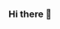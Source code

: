 ### Hi there 👋

<!--
**2a-brisafernanda/2a-brisafernanda** is a ✨ _special_ ✨ repository because its `README.md` (this file) appears on your GitHub profile.

Here are some ideas to get you started:

- 🔭 I’m currently working on school
- 🌱 I’m currently learning technology
- 👯 I’m looking to collaborate on my friends
- 🤔 I’m looking for help with all of this
- 💬 Ask me about what i like
- 📫 How to reach me: 00001111742352sp@al.educacao.sp.gov.br or @sabonni on instagram
- 😄 Pronouns: i don't care about this
- ⚡ Fun fact: i love cats ![](https://www.google.com/url?sa=i&url=https%3A%2F%2Ftenor.com%2Fview%2Fgato-gif-16366413492017383053&psig=AOvVaw1rqAopwbYw2uDFf9EJiwd6&ust=1715252733096000&source=images&cd=vfe&opi=89978449&ved=0CA8QjRxqFwoTCJiqm8H0_YUDFQAAAAAdAAAAABAE)


-->
